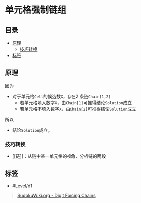 # 单元格强制链组

<!-- START doctoc generated TOC please keep comment here to allow auto update -->
<!-- DON'T EDIT THIS SECTION, INSTEAD RE-RUN doctoc TO UPDATE -->
## 目录

- [原理](#%E5%8E%9F%E7%90%86)
  - [技巧转换](#%E6%8A%80%E5%B7%A7%E8%BD%AC%E6%8D%A2)
- [标签](#%E6%A0%87%E7%AD%BE)

<!-- END doctoc generated TOC please keep comment here to allow auto update -->

## 原理

因为
- 对于单元格`Cell`的候选数`X`，存在2 条链`Chain[1,2]`
	- 若单元格填入数字`X`，由`Chain[1]`可推得结论`Solution`成立
	- 若单元格不填入数字`X`，由`Chain[2]`可推得结论`Solution`成立

所以
- 结论`Solution`成立。


###  技巧转换

- [[链]]：从链中某一单元格的视角，分析链的两段

## 标签

- #Level/d1

> [SudokuWiki.org - Digit Forcing Chains](https://www.sudokuwiki.org/Digit_Forcing_Chains)
